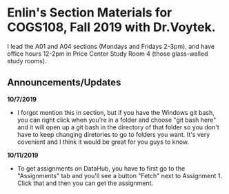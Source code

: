 # Enlin's Section Materials for COGS108, Fall 2019 with Dr.Voytek.
I lead the A01 and A04 sections (Mondays and Fridays 2-3pm), and have office hours 12-2pm in Price Center Study Room 4 (those glass-walled study rooms).

## Announcements/Updates

__10/7/2019__
- I forgot mention this in section, but if you have the Windows git bash, you can right click when you're in a folder and choose "git bash here" and it will open up a git bash in the directory of that folder so you don't have to keep changing diretories to go to folders you want. It's very covenient and I think it would be great for you guys to know.

__10/11/2019__
- To get assignments on DataHub, you have to first go to the "Assignments" tab and you'll see a button "Fetch" next to Assignment 1. Click that and then you can get the assignment.
